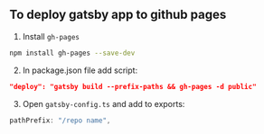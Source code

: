 ## To deploy gatsby app to github pages

1. Install `gh-pages`
```bash
npm install gh-pages --save-dev
```

2. In package.json file add script:
```json
"deploy": "gatsby build --prefix-paths && gh-pages -d public"
```

3. Open `gatsby-config.ts` and add to exports:
```js
pathPrefix: "/repo name",
```